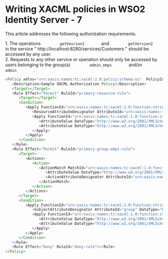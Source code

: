 # Writing XACML policies in WSO2 Identity Server - 7

This article addresses the following authorization requirements.

1\. The operations `         getVesrion1        ` and
`         getVersion2        ` in the service "
http://localhost:8280/services/Customers " should be accessed by any
user.  
2. Requests to any other service or operation should only be accessed by
users belonging to the group(s) `         admin_emps        ` and/or
`         admin        ` .

``` java
<Policy xmlns="urn:oasis:names:tc:xacml:2.0:policy:schema:os"  PolicyId="urn:sample:xacml:2.0:samplepolicy" RuleCombiningAlgId="urn:oasis:names:tc:xacml:1.0:rule-combining-algorithm:first-applicable">
   <Description>Sample XACML Authorization Policy</Description>
   <Target></Target>
   <Rule Effect="Permit" RuleId="primary-resource-rule">
      <Target></Target>
      <Condition>
         <Apply FunctionId="urn:oasis:names:tc:xacml:1.0:function:string-at-least-one-member-of">
            <ResourceAttributeDesignator AttributeId="urn:oasis:names:tc:xacml:1.0:resource:resource-id" DataType="http://www.w3.org/2001/XMLSchema#string"></ResourceAttributeDesignator>
            <Apply FunctionId="urn:oasis:names:tc:xacml:1.0:function:string-bag">
               <AttributeValue DataType="http://www.w3.org/2001/XMLSchema#string">http://localhost:8280/services/Customers/getVersion1</AttributeValue>
               <AttributeValue DataType="http://www.w3.org/2001/XMLSchema#string">http://localhost:8280/services/Customers/getVersion2</AttributeValue>
            </Apply>
         </Apply>
      </Condition>
   </Rule>
   <Rule Effect="Permit" RuleId="primary-group-emps-rule">
      <Target>
         <Actions>
            <Action>
               <ActionMatch MatchId="urn:oasis:names:tc:xacml:1.0:function:string-equal">
                  <AttributeValue DataType="http://www.w3.org/2001/XMLSchema#string">read</AttributeValue>
                  <ActionAttributeDesignator AttributeId="urn:oasis:names:tc:xacml:1.0:action:action-id" DataType="http://www.w3.org/2001/XMLSchema#string"></ActionAttributeDesignator>
               </ActionMatch>
            </Action>
         </Actions>
      </Target>
      <Condition>
         <Apply FunctionId="urn:oasis:names:tc:xacml:1.0:function:string-at-least-one-member-of">
            <SubjectAttributeDesignator AttributeId="group" DataType="http://www.w3.org/2001/XMLSchema#string"></SubjectAttributeDesignator>
            <Apply FunctionId="urn:oasis:names:tc:xacml:1.0:function:string-bag">
               <AttributeValue DataType="http://www.w3.org/2001/XMLSchema#string">admin_emps</AttributeValue>
               <AttributeValue DataType="http://www.w3.org/2001/XMLSchema#string">admin</AttributeValue>
            </Apply>
         </Apply>
      </Condition>
   </Rule>
   <Rule Effect="Deny" RuleId="deny-rule"></Rule>
</Policy>        
```
